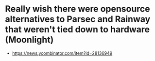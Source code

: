 # Really wish there were opensource alternatives to Parsec and Rainway that weren't tied down to hardware (Moonlight)
- https://news.ycombinator.com/item?id=28136949
